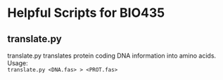 # Helpful Scripts for BIO435

## translate.py

translate.py translates protein coding DNA information into amino acids. 
Usage:  
`translate.py <DNA.fas> > <PROT.fas>`

